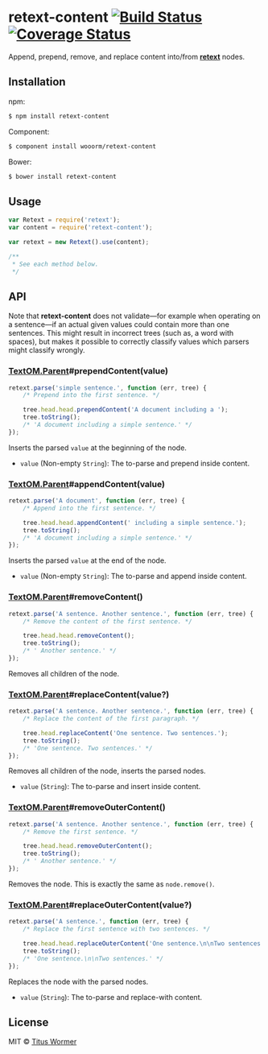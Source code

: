 # retext-content [![Build Status](https://img.shields.io/travis/wooorm/retext-content.svg?style=flat)](https://travis-ci.org/wooorm/retext-content) [![Coverage Status](https://img.shields.io/coveralls/wooorm/retext-content.svg?style=flat)](https://coveralls.io/r/wooorm/retext-content?branch=master)

Append, prepend, remove, and replace content into/from  **[retext](https://github.com/wooorm/retext "Retext")** nodes.

## Installation

npm:
```sh
$ npm install retext-content
```

Component:
```sh
$ component install wooorm/retext-content
```

Bower:
```sh
$ bower install retext-content
```

## Usage

```js
var Retext = require('retext');
var content = require('retext-content');

var retext = new Retext().use(content);

/**
 * See each method below.
 */
```

## API

Note that **retext-content** does not validate—for example when operating on a sentence—if an actual given values could contain more than one sentences. This might result in incorrect trees (such as, a word with spaces), but makes it possible to correctly classify values which parsers might classify wrongly.

### [TextOM.Parent](https://github.com/wooorm/textom#textomparent-nlcstparent)#prependContent(value)

```js
retext.parse('simple sentence.', function (err, tree) {
    /* Prepend into the first sentence. */

    tree.head.head.prependContent('A document including a ');
    tree.toString();
    /* 'A document including a simple sentence.' */
});
```

Inserts the parsed `value` at the beginning of the node.

- `value` (Non-empty `String`): The to-parse and prepend inside content.

### [TextOM.Parent](https://github.com/wooorm/textom#textomparent-nlcstparent)#appendContent(value)

```js
retext.parse('A document', function (err, tree) {
    /* Append into the first sentence. */

    tree.head.head.appendContent(' including a simple sentence.');
    tree.toString();
    /* 'A document including a simple sentence.' */
});
```

Inserts the parsed `value` at the end of the node.

- `value` (Non-empty `String`): The to-parse and append inside content.

### [TextOM.Parent](https://github.com/wooorm/textom#textomparent-nlcstparent)#removeContent()

```js
retext.parse('A sentence. Another sentence.', function (err, tree) {
    /* Remove the content of the first sentence. */

    tree.head.head.removeContent();
    tree.toString();
    /* ' Another sentence.' */
});
```

Removes all children of the node.

### [TextOM.Parent](https://github.com/wooorm/textom#textomparent-nlcstparent)#replaceContent(value?)

```js
retext.parse('A sentence. Another sentence.', function (err, tree) {
    /* Replace the content of the first paragraph. */

    tree.head.replaceContent('One sentence. Two sentences.');
    tree.toString();
    /* 'One sentence. Two sentences.' */
});
```

Removes all children of the node, inserts the parsed nodes.

- `value` (`String`): The to-parse and insert inside content.

### [TextOM.Parent](https://github.com/wooorm/textom#textomparent-nlcstparent)#removeOuterContent()

```js
retext.parse('A sentence. Another sentence.', function (err, tree) {
    /* Remove the first sentence. */

    tree.head.head.removeOuterContent();
    tree.toString();
    /* ' Another sentence.' */
});
```

Removes the node.
This is exactly the same as `node.remove()`.

### [TextOM.Parent](https://github.com/wooorm/textom#textomparent-nlcstparent)#replaceOuterContent(value?)

```js
retext.parse('A sentence.', function (err, tree) {
    /* Replace the first sentence with two sentences. */

    tree.head.head.replaceOuterContent('One sentence.\n\nTwo sentences.');
    tree.toString();
    /* 'One sentence.\n\nTwo sentences.' */
});
```

Replaces the node with the parsed nodes.

- `value` (`String`): The to-parse and replace-with content.

## License

MIT © [Titus Wormer](http://wooorm.com)
